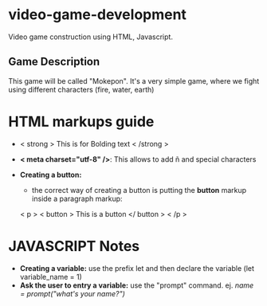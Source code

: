 # video-game-development
Video game construction using HTML, Javascript. 

## Game Description
This game will be called "Mokepon". It's a very simple game, where we fight using different characters (fire, water, earth)

# HTML markups guide
* < strong > This is for Bolding text < /strong >
* **< meta charset="utf-8" />**: This allows to add ñ and special characters
* **Creating a button:**
    * the correct way of creating a button is putting the **button** markup inside a paragraph markup: 
    
    < p > 
        < button > This is a button </ button >
    < /p >

# JAVASCRIPT Notes 
* **Creating a variable:** use the prefix let and then declare the variable (let variable_name = 1)
* **Ask the user to entry a variable:** use the "prompt" command. ej. *name = prompt("what's your name?")*

